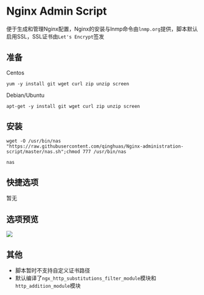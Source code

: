 # Nginx Admin Script
便于生成和管理Nginx配置，Nginx的安装与lnmp命令由`lnmp.org`提供，脚本默认启用SSL，SSL证书由`Let's Encrypt`签发

准备
---
Centos
```
yum -y install git wget curl zip unzip screen
```
Debian/Ubuntu
```
apt-get -y install git wget curl zip unzip screen
```

安装
---
```
wget -O /usr/bin/nas "https://raw.githubusercontent.com/qinghuas/Nginx-administration-script/master/nas.sh";chmod 777 /usr/bin/nas
```
```
nas
```

快捷选项
---
暂无

选项预览
---
![](https://raw.githubusercontent.com/qinghuas/Nginx-Admin-Script/master/nas-1.4.png)

其他
---
- 脚本暂时不支持自定义证书路径
- 默认编译了`ngx_http_substitutions_filter_module`模块和`http_addition_module`模块
